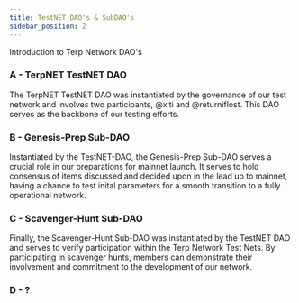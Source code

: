 ```yaml
---
title: TestNET DAO's & SubDAO's
sidebar_position: 2
---
```

Introduction to Terp Network DAO's

### A - TerpNET TestNET DAO
The TerpNET TestNET DAO was instantiated by the governance of our test network and involves two participants, @xiti and @returniflost. This DAO serves as the backbone of our testing efforts.
### B - Genesis-Prep Sub-DAO
Instantiated by the TestNET-DAO, the Genesis-Prep Sub-DAO serves a crucial role in our preparations for mainnet launch. It serves to hold consensus of items discussed and decided upon in the lead up to mainnet, having a chance to test inital parameters for a smooth transition to a fully operational network.
### C - Scavenger-Hunt Sub-DAO
Finally, the Scavenger-Hunt Sub-DAO was instantiated by the TestNET DAO and serves to verify participation within the Terp Network Test Nets. By participating in scavenger hunts, members can demonstrate their involvement and commitment to the development of our network.
### D - ?